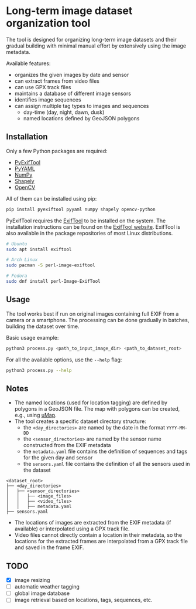 # Long-term image dataset organization tool
The tool is designed for organizing long-term image datasets and their gradual building with minimal manual effort by extensively using the image metadata.

Available features:

- organizes the given images by date and sensor
- can extract frames from video files
- can use GPX track files
- maintains a database of different image sensors
- identifies image sequences
- can assign multiple tag types to images and sequences
    - day-time (day, night, dawn, dusk)
    - named locations defined by GeoJSON polygons

## Installation
Only a few Python packages are required:

- [PyExifTool](https://pypi.org/project/PyExifTool/)
- [PyYAML](https://pypi.org/project/PyYAML/)
- [NumPy](https://pypi.org/project/numpy/)
- [Shapely](https://pypi.org/project/shapely/)
- [OpenCV](https://pypi.org/project/opencv-python/)

All of them can be installed using pip:

```bash
pip install pyexiftool pyyaml numpy shapely opencv-python
```

PyExifTool requires the [ExifTool](https://exiftool.org/) to be installed on the system. The installation instructions can be found on the [ExifTool website](https://exiftool.org/install.html). ExifTool is also available in the package repositories of most Linux distributions.

```bash
# Ubuntu
sudo apt install exiftool

# Arch Linux
sudo pacman -S perl-image-exiftool

# Fedora
sudo dnf install perl-Image-ExifTool
```

## Usage

The tool works best if run on original images containing full EXIF from a camera or a smartphone. The processing can be done gradually in batches, building the dataset over time.

Basic usage example:

```bash
python3 process.py <path_to_input_image_dir> <path_to_dataset_root>
```

For all the available options, use the `--help` flag:

```bash
python3 process.py --help
```

## Notes
- The named locations (used for location tagging) are defined by polygons in a GeoJSON file. The map with polygons can be created, e.g., using [uMap](https://umap.openstreetmap.fr/en/).
- The tool creates a specific dataset directory structure:
    - the `<day_directories>` are named by the date in the format `YYYY-MM-DD`
    - the `<sensor_directories>` are named by the sensor name constructed from the EXIF metadata
    - the `metadata.yaml` file contains the definition of sequences and tags for the given day and sensor
    - the `sensors.yaml` file contains the definition of all the sensors used in the dataset

```
<dataset_root>
├── <day_directories>
│   ├── <sensor_directories>
│   │   ├── <image_files>
│   │   ├── <video_files>
│   │   ├── metadata.yaml
├── sensors.yaml
```

- The locations of images are extracted from the EXIF metadata (if available) or interpolated using a GPX track file.
- Video files cannot directly contain a location in their metadata, so the locations for the extracted frames are interpolated from a GPX track file and saved in the frame EXIF.

## TODO
- [x] image resizing
- [ ] automatic weather tagging
- [ ] global image database
- [ ] image retrieval based on locations, tags, sequences, etc.